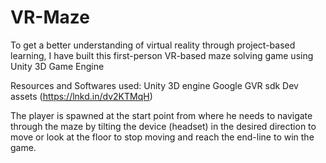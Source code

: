 # VR-Maze

To get a better understanding of virtual reality through project-based learning, I have built this first-person VR-based maze solving game using Unity 3D Game Engine 

Resources and Softwares used:
Unity 3D engine
Google GVR sdk
Dev assets (https://lnkd.in/dv2KTMqH)

The player is spawned at the start point from where he needs to navigate through the maze by tilting the device (headset) in the desired direction to move or look at the floor to stop moving and reach the end-line to win the game.

